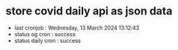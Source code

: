 # store covid daily api as json data

- last cronjob : Wednesday, 13 March 2024 13:12:43
- status og cron : success
- status daily cron : success
      
      